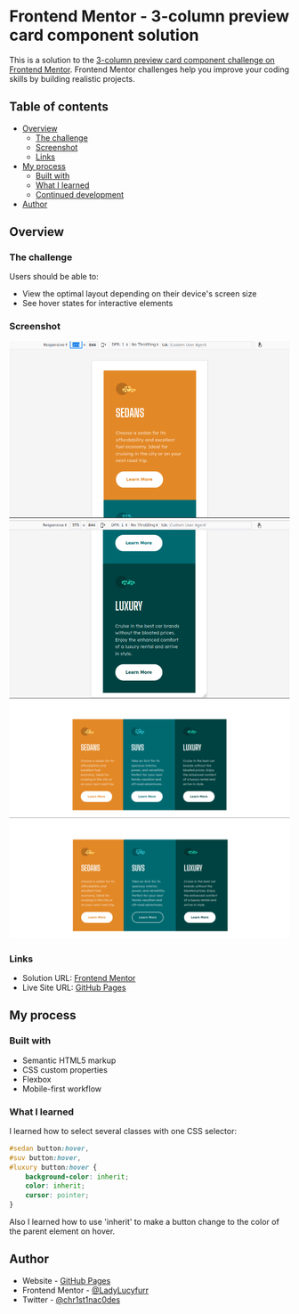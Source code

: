 # Frontend Mentor - 3-column preview card component solution

This is a solution to the [3-column preview card component challenge on Frontend Mentor](https://www.frontendmentor.io/challenges/3column-preview-card-component-pH92eAR2-). Frontend Mentor challenges help you improve your coding skills by building realistic projects. 

## Table of contents

- [Overview](#overview)
  - [The challenge](#the-challenge)
  - [Screenshot](#screenshot)
  - [Links](#links)
- [My process](#my-process)
  - [Built with](#built-with)
  - [What I learned](#what-i-learned)
  - [Continued development](#continued-development)
- [Author](#author)

## Overview

### The challenge

Users should be able to:

- View the optimal layout depending on their device's screen size
- See hover states for interactive elements

### Screenshot

![Mobile 1 of 2](./screenshots/preview-card-mobile1.png)
![Mobile 2 of 2](./screenshots/preview-card-mobile2.png)
![Desktop](./screenshots/preview-card-desktop.png)
![Hover](./screenshots/preview-card-hover.png)

### Links

- Solution URL: [Frontend Mentor](https://www.frontendmentor.io/solutions/responsive-preview-card-semantic-html-media-query-C_tQQMqkNz)
- Live Site URL: [GitHub Pages](https://teenabobeena.github.io/3-column-preview-card-component-main/index.html)

## My process

### Built with

- Semantic HTML5 markup
- CSS custom properties
- Flexbox
- Mobile-first workflow

### What I learned

I learned how to select several classes with one CSS selector:

```css
#sedan button:hover,
#suv button:hover,
#luxury button:hover {
    background-color: inherit;
    color: inherit;
    cursor: pointer;
}
```
Also I learned how to use 'inherit' to make a button change to the color of the parent element on hover.

## Author

- Website - [GitHub Pages](https://teenabobeena.github.io)
- Frontend Mentor - [@LadyLucyfurr](https://www.frontendmentor.io/profile/ladylucyfurr)
- Twitter - [@chr1st1nac0des](https://www.twitter.com/chr1st1nac0des)
